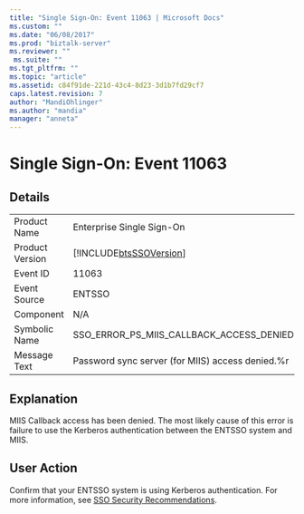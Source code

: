 ```yaml
---
title: "Single Sign-On: Event 11063 | Microsoft Docs"
ms.custom: ""
ms.date: "06/08/2017"
ms.prod: "biztalk-server"
ms.reviewer: ""
 ms.suite: ""
ms.tgt_pltfrm: ""
ms.topic: "article"
ms.assetid: c84f91de-221d-43c4-8d23-3d1b7fd29cf7
caps.latest.revision: 7
author: "MandiOhlinger"
ms.author: "mandia"
manager: "anneta"
---
```

# Single Sign-On: Event 11063
## Details  
  
|||  
|-|-|  
|Product Name|Enterprise Single Sign-On|  
|Product Version|[!INCLUDE[btsSSOVersion](../includes/btsssoversion-md.md)]|  
|Event ID|11063|  
|Event Source|ENTSSO|  
|Component|N/A|  
|Symbolic Name|SSO_ERROR_PS_MIIS_CALLBACK_ACCESS_DENIED|  
|Message Text|Password sync server (for MIIS) access denied.%r|  
  
## Explanation  
 MIIS Callback access has been denied. The most likely cause of this error is failure to use the Kerberos authentication between the ENTSSO system and MIIS.  
  
## User Action  
 Confirm that your ENTSSO system is using Kerberos authentication. For more information, see [SSO Security Recommendations](../core/sso-security-recommendations.md).